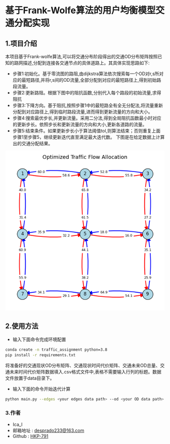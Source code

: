 # 基于Frank-Wolfe算法的用户均衡模型交通分配实现

## 1.项目介绍

本项目基于Frank-wolfe算法,可以将交通分布阶段得出的交通OD分布矩阵按照已知的路网描述,分配到连接各交通节点的具体道路上。其具体实现思路如下:
- 步骤1:初始化。基于零流图的路阻,由dijkstra算法依次搜索每一个OD对r,s所对应的最短路径,并将r,s间的OD流量,全部分配到对应的最短路径上,得到初始路段流量。
- 步骤2:更新路阻。根据下图中的阻抗函数,分别代入每个路段的初始流量,求得阻抗
- 步骤3:下降方向。基于阻抗,按照步骤1中的最短路全有全无分配法,将流量重新分配到对应路径上,得到临时路段流量,进而得到更新流量的方向和大小。
- 步骤4:搜索最优步长,并更新流量。采用二分法,得到全局阻抗函数最小时对应的更新步长。依照步长和更新流量的方向和大小,更新各道路的流量。
- 步骤5:结束条件。如果更新步长小于算法阈值tol,则算法结束；否则重复上面步骤1至步骤5，继续更新迭代直至满足最大迭代数。
下图是在给定数据上计算出的交通分配结果。
<img src="result/Figure_1.png">

## 2.使用方法

- 输入下面命令完成环境配置
```bash
conda create -n traffic_assignment python=3.8
pip install -r requirements.txt
```
将准备好的交通现状OD分布矩阵、交通现状时间代价矩阵、交通未来OD总量、交通未来时间代价矩阵数据填入.csv格式文件中,表格不需要输入行列的标题。数据文件放置于data目录下。
- 输入下面的命令开始迭代计算
```bash
python main.py --edges <your edges data path> --od <your OD data path> --pos <your data that describe the position of network node> --max_iter <maximum iteration> --tol <tolerance of update step>
```

### 3.作者
- Ica_l
- 邮箱地址 : [desprado233@163.com](desprado233@163.com)
- Github : [HKP-791](https://github.com/HKP-791)